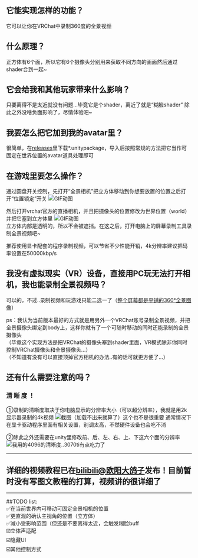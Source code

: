 ## 它能实现怎样的功能？
它可以让你在VRChat中录制360度的全景视频
 
## 什么原理？
正方体有6个面，所以它有6个摄像头分别用来获取不同方向的画面然后通过shader合到一起~
 
## 它会给我和其他玩家带来什么影响？
只要离得不是太近就没有问题...毕竟它是个shader，离近了就是“糊脸shader”
除此之外没啥负面影响了，尽情体验吧~

## 我要怎么把它加到我的avatar里？
很简单，在[releases](https://github.com/tianrui233/VRChatSphereCam/releases)里下载*.unitypackage，导入后按照常规的方法把它当作可固定在世界位置的avatar道具处理即可
 
## 在游戏里要怎么操作？
通过圆盘开关控制，先打开“全景相机”把立方体移动到你想要放置的位置之后打开“位置锁定”开关
![GIF动图](https://user-images.githubusercontent.com/37788769/162582757-9f89afaf-72f7-4e92-96bb-81104072732e.gif)

然后打开vrchat官方的直播相机，并且把摄像头的位置修改为世界位置（world）
并把它塞到立方体里
![GIF动图](https://user-images.githubusercontent.com/37788769/162582699-d842f321-41c4-4fee-b2a4-fa6f4e63095b.gif)  
立方体内部是透明的，所以不会被遮挡。在这之后，打开电脑上的屏幕录制工具录制全景视频吧~  
 
推荐使用显卡配套的程序录制视频，可以节省不少性能开销，4k分辨率建议把码率设置在50000kbp/s
## 我没有虚拟现实（VR）设备，直接用PC玩无法打开相机，我也能录制全景视频吗？
可以的，不过..录制视频和玩游戏只能二选一了（[整个屏幕都是平铺的360°全景图像](https://www.bilibili.com/video/BV1jY4y1e71o/?spm_id_from=333.788.recommend_more_video.0)）

ps：我认为当前版本最好的方式就是用另外一个VRChat账号录制全景视频，并把全景摄像头绑定到body上，这样你就有了一个可随时移动的同时还能录制的全景摄像头  
（毕竟这个实现方法是把VRChat的摄像头塞到shader里面，VR模式除非你同时控制VRChat摄像头和全景摄像头...）  
（不知道有没有可以直接顶掉官方相机的办法..有的话可就更方便了...）  
## 还有什么需要注意的吗？
### 清 晰 度 ！
①录制的清晰度取决于你电脑显示的分辨率大小（可以超分辨率），我就是用2k显示器录制的4k视频
![截图（加载不出来就算了）这个也不是很重要](https://img.gejiba.com/images/ac40e42b63a9eff422cea9cbccd6d7ad.png)
通常情况下在显卡驱动程序里面有相关设置，别调太高，不然硬件设备也会吃不消  

②除此之外还需要在unity里修改前、后、左、右、上、下这六个面的分辨率  
![我用的4096的清晰度..3070ti有点吃力了](https://s1.ax1x.com/2022/04/10/LFwD6P.png)
****
## 详细的视频教程已在[bilibili@欧阳大鸽子](https://www.bilibili.com/video/BV1bS4y127gC)发布！目前暂时没有写图文教程的打算，视频讲的很详细了
****
##TODO list:  
✅在当前世界内可移动可固定全景相机的位置  
✅更直观的确认主视角的位置（立方体）  
✅减小受影响范围（但还是不要离得太近，会触发糊脸buff  
☑️立体声适配  
☑️隐藏UI  
☑️其他控制方式  
